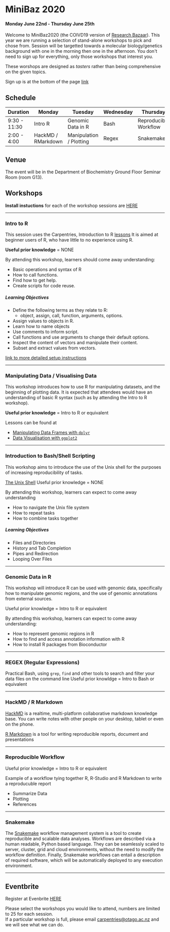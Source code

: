 # MiniBaz 2020
#### Monday June 22nd - Thursday June 25th

Welcome to MiniBaz2020 (the COIVD19 version of [Research Bazaar](https://otagocarpentries.github.io/resbaz2019/dunedin/)). This year we are running a selection of stand-alone workshops to pick and chose from. Session will be targetted towards a molecular biology/genetics background with one in the morning then one in the afternoon. You don't need to sign up for everything, only those workshops that interest you. 

These worshops are designed as _tasters_ rather than being comprehensive on the given topics.

Sign up is at the bottom of the page [link]()

## Schedule

| Duration | Monday | Tuesday | Wednesday | Thursday |
|---|---|---|---|---|
9:30 - 11:30| Intro R | Genomic Data in R | Bash | Reproducible Workflow |
2:00 - 4:00 | HackMD / RMarkdown | Manipulation / Plotting | Regex | Snakemake | 

## Venue
The event will be in the Department of Biochemistry Ground Floor Seminar Room (room G13).

## Workshops  

**Install instuctions** for each of the workshop sessions are [HERE](https://github.com/OtagoCarpentries/minibaz2020/blob/master/setup.md)  

---

### Intro to R
This session uses the Carpentries, Introduction to R [lessons](https://datacarpentry.org/R-ecology-lesson/01-intro-to-r.html) It is aimed at beginner users of R, who have little to no experience using R.

**Useful prior knowledge** = NONE  


By attending this workshop, learners should come away understanding:

- Basic operations and syntax of R
- How to call functions.
- Find how to get help.
- Create scripts for code reuse.

##### Learning Objectives
* Define the following terms as they relate to R: 
    - object, assign, call, function, arguments, options.
* Assign values to objects in R.
* Learn how to name objects
* Use comments to inform script.
* Call functions and use arguments to change their default options.
* Inspect the content of vectors and manipulate their content.
* Subset and extract values from vectors.

[link to more detailed setup instructions](https://datacarpentry.org/R-ecology-lesson/index.html#setup_instructions)

----

### Manipulating Data / Visualising Data
This workshop introduces how to use R for manipulating datasets, and the beginning of plotting data. It is expected that attendees would have an understanding of basic R syntax (such as by attending the Intro to R workshop).

**Useful prior knowledge** = Intro to R or equivalent  

Lessons can be found at
* [Manipulating Data Frames with ```dplyr```](https://datacarpentry.org/R-ecology-lesson/03-dplyr.html)
* [Data Visualisation with ```ggplot2```](https://datacarpentry.org/R-ecology-lesson/04-visualization-ggplot2.html)

---

### Introduction to Bash/Shell Scripting

This workshop aims to introduce the use of the Unix shell for the purposes of increasing reproducibility of tasks.

[The Unix Shell](https://swcarpentry.github.io/shell-novice/) 
Useful prior knowledge = NONE 

By attending this workshop, learners can expect to come away understanding

- How to navigate the Unix file system
- How to repeat tasks
- How to combine tasks together


##### Learning Objectives
* Files and Directories
* History and Tab Completion
* Pipes and Redirection
* Looping Over Files

---

### Genomic Data in R

This workshop will introduce R can be used with genomic data, specifically how to manipulate genomic regions, and the use of genomic annotations from external sources.

Useful prior knowledge = Intro to R or equivalent  

By attending this workshop, learners can expect to come away understanding:

- How to represent genomic regions in R
- How to find and access annotation information with R
- How to install R packages from Bioconductor

---

### REGEX (Regular Expressions)  
Practical Bash, using ```grep```, ```find``` and other tools to search and filter your data files on the command line
Useful prior knowldge = Intro to Bash or equivalent 

---

### HackMD / R Markdown

[HackMD](https://hackmd.io/) is a realtime, multi-platform collaborative markdown knowledge base.
You can write notes with other people on your desktop, tablet or even on the phone.

[R Markdown](https://rmarkdown.rstudio.com/) is a tool for writing reproducible reports, document and presentations

---

### Reproducible Workflow
Useful prior knowledge = Intro to R or equivalent  

Example of a workflow tying together R, R-Studio and R Markdown to write a reproducuble report
  * Summarize Data
  * Plotting
  * References

---

### Snakemake
The [Snakemake](https://snakemake.readthedocs.io/en/stable/) workflow management system is a tool to create reproducible and scalable data analyses. Workflows are described via a human readable, Python based language. They can be seamlessly scaled to server, cluster, grid and cloud environments, without the need to modify the workflow definition. Finally, Snakemake workflows can entail a description of required software, which will be automatically deployed to any execution environment.

---

## Eventbrite

Register at Evenbrite [HERE](https://www.eventbrite.com/e/minibaz-2020-tickets-108788920590)

Please select the workshops you would like to attend, numbers are limited to 25 for each session.  
If a particular workshop is full, please email carpentries@otago.ac.nz and we will see what we can do.  

